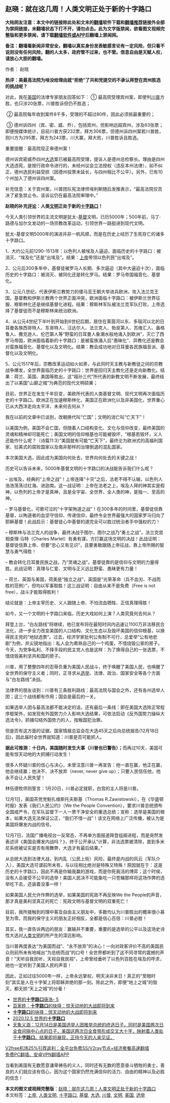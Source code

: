  <h2>赵晓：就在这几周！人类文明正处于新的十字路口</h2> <p class="notice"><b>大陆网友注意：本文中的链接除此处和文末的<a href="https://github.com/bannedbook/fanqiang" >翻墙</a>软件下载和<a href="https://github.com/killgcd/justmysocks/blob/master/README.md">翻墙推荐</a>链接外全部为禁网链接，未翻墙状态下打不开，请勿点击。此为文字版禁闻，欲看图文视频完整版和更多禁闻，请下载<a href="https://github.com/bannedbook/fanqiang">翻墙软件或APP</a>后翻墙上禁闻网。</p><p>备注：翻墙看新闻非常安全，翻墙以真实身份发表敏感言论有一定风险，但只看不说则没有任何风险，翻的人太多，政府管不过来，也不管。信息自由是天赋人权，请放心大胆的翻墙。</b></p>  <div class="entry"> <p>作者： 赵晓</p> <p><strong>热评：美最高法院为啥没给理由就“拒绝”了共和党提交的不承认拜登在宾州胜选的挑战呢？</strong></p> <p>对此，我在<a href="https://www.bannedbook.org/bnews/tag/%e7%be%8e%e5%9b%bd/" class="st_tag internal_tag" rel="tag" title="标签 美国 下的日志">美国</a>的法律专家朋友回答如下：&nbsp;① 最高院受理宾州案，即使判<a href="https://www.bannedbook.org/bnews/tag/%e5%b7%9d%e6%99%ae/" class="st_tag internal_tag" rel="tag" title="标签 川普 下的日志">川普</a>方胜，也只涉20张票，川普胜诉但仍不胜选；</p> <p>&nbsp;② 最高院每年收到案件8千多，受理的不超过80件，因此必须挑最重要的；</p> <p>&nbsp;③ 德州诉四州（宾、密、威、乔），包括宾州，但影响远超宾州，涉及63张票；即便按媒体统计，目前川普方获232票，拜方306票，但德州诉四州案若川普胜，则川方为295票，拜方为243票，川大赢，拜大败，川普胜诉且胜选。</p> <p>重要提醒：最高院现正审德州案！</p> <p>德州诉宾密威乔四州<a href="https://www.bannedbook.org/bnews/tag/%e5%a4%a7%e9%80%89/" class="st_tag internal_tag" rel="tag" title="标签 大选 下的日志">大选</a>案已被最高院受理，提诉人是德州总检察长。理由是四州大选违宪，是按行政命令进行的，未经州议会立法授权（违反本州法律），如不纠正，德州选民利益受损（因德州投票未延长，与四州相比不公平）。另外，已有10个州加入了德州诉四州案。</p> <p>补充信息：关于宾州案，川普团队宪法律师埃利斯随后发推表示，“最高法院仅否决了紧急禁止令。该诉讼仍在最高法院审理中。”</p> <p><strong>赵晓的补充<span class='wp_keywordlink_affiliate'><a href="https://www.bannedbook.org/bnews/comments/" title="新闻评论" target="_blank">评论</a></span>：人类<a href="https://www.bannedbook.org/bnews/tag/%E6%96%87%E6%98%8E/" class="st_tag internal_tag" rel="tag" title="标签 文明 下的日志">文明</a>正处于新的<a href="https://www.bannedbook.org/bnews/tag/%E5%8D%81%E5%AD%97%E8%B7%AF%E5%8F%A3/" class="st_tag internal_tag" rel="tag" title="标签 十字路口 下的日志">十字路口</a>！</strong></p> <p>今天人类引领世界的主流文明是犹太-<a href="https://www.bannedbook.org/bnews/tag/%E5%9F%BA%E7%9D%A3/" class="st_tag internal_tag" rel="tag" title="标签 基督 下的日志">基督</a>文明，已历5000年；500年前，马丁·路德与加尔文发动的一场宗教改革运动，引领世界一路挺进到现代文明。</p> <p>犹太-基督文明5000年的演进并非一帆风顺，而是在历史上经历了生死存亡的诸多十字路口。</p>  <p>1、大约公元前1290-1513年：以色列人被埃及人逼迫，面临历史的十字路口：被消灭、“埃及化”还是“出埃及”。结果：<a href="https://www.bannedbook.org/bnews/tag/%e4%b8%8a%e5%b8%9d/" class="st_tag internal_tag" rel="tag" title="标签 上帝 下的日志">上帝</a>带领以色列民“出埃及”。</p> <p>2、公元后300多年中，基督徒被罗马人长期、多次逼迫（其中大逼迫十次），面临历史的十字路口：被消灭、被同化还是转化罗马。结果：罗马帝国福音化、基督化。</p> <p>3、公元八世纪，代表伊斯兰教势力的倭马亚王朝大举进兵欧洲，攻入法兰克王国，基督教和伊斯兰教两个世界正面冲突，欧洲面临十字路口：被伊斯兰世界征服、穆斯林化还是继续基督化进程。结果：穆斯林军队被法兰克军队打败，上帝选择了基督徒而不是穆斯林来统治欧洲。</p> <p>4、从公元4世纪下半叶到开始到6世纪后期，居住在莱茵河以东、多瑙河以北的日耳曼各族西哥特人、东哥特人、汪达尔人、法兰克人、勃艮第人、苏维汇人、盎格鲁人、撒克逊人、伦巴第人等“野蛮的日耳曼人象潮水般地涌入到欧洲”，灭亡了西罗马帝国，欧洲面临着新的十字路口：是被蛮族涌入后“愚昧化”、异教化还是教会对蛮族福音化、基督化以及文明化。结果：教会成功地对日耳曼各民族福音派、基督化以及文明化。</p> <p>5、公元1517年后，宗教改革运动如火如荼，与此同时天主教与新教徒之间的宗教战争爆发，全世界面临历史的十字路口：世界是回归天主教化还是走向新教化。结果：荷兰、英国、美国等胜出，这“祖孙三代”所代表的新教文明不断发展，最终结出了以美国“山巅之城”为典范的现代文明硕果；</p> <p>目前，世界正在发生千年巨变，美欧所代表的人类基督文明、现代文明再次面临历史的十字路口。欧洲正在加速穆斯林化，美国正在欧洲化以及非美国化，世界重心已从大西洋走向太平洋，未来何去何从？</p> <p>我在以前的文章中已谈到，改朝换代叫“亡国”；文明的消亡叫“亡天下”！</p> <p>以美国为例，美国不会亡国，但随着人口结构变化、文化与信仰改变，最终美国的灵魂和精神却可能死亡；美国文明的信仰根基也可能被毁坏，“根基若毁坏，义人还能作什么呢？（诗篇11:3）”美国就有可能“亡天下”，最终沦为欧洲式的高福利国家、拉美式的腐败国家以及南非那样的治理倒退的混乱国家。</p> <p>本次美国大选，因此成为美国向何处去，世界向何处去的关键之战！</p> <p>历史可以告诉未来，5000年基督文明的十字路口的决战能告诉我们什么呢？</p> <p>&#8211; 出埃及，经典的“上帝之战”！上帝连降“十灾”之后，法老不得不认输，以色列人浩浩荡荡过红海、进迦南。这一战证明：上帝在法老之上，埃及人拜的神其实是假神，以色列的上帝才是真神，且是全宇宙、全世界、全人类的神，是独一、至高的神。</p>  <p>&#8211; 罗马基督化，可歌可泣的“十字架殉道之战”！在300多年的时间里，基督徒信靠基督，以殉道者的血坚守信仰、传递信仰，最终令全世界最强大的国家罗马归向了耶稣基督！此战启示：基督徒心中基督的道完全可以胜过统治者手中强权的刀！</p> <p>&#8211; 穆斯林与法兰克人的战争，最终决战于图尔，图尔之战乃“勇士之战”。法兰克宫相查理·马特（Charles Martel）有勇有谋，方打赢这场文明的决战！此战证明：基督徒信靠上帝、但要“忠心又有见识”，且要勇敢跟随上帝征战，靠上帝所赐的智慧与勇气得胜！</p> <p>&#8211; 教会转化日耳曼民族之战，乃“灵魂之战”。基督徒靠的是信仰与文明的力量得胜。此战证明：真理与仁爱、文明与正义远比野蛮、愚昧更有力量！</p> <p>&#8211; 荷兰、英国与美国，荷美是“独立之战”，英国是“光荣革命（兵不血刃、不战而胜的范例）”，但均以军事取胜！这三战证明：自由从来不是免费（Free is not free），战斗才能取得胜利！</p> <p>结论就是：上帝主宰历史、义人跟随上帝、不怕流血牺牲、正信真理得胜！</p> <p>如今，又一个文明的十字路口来临，历史大戏如何上演？人类究竟何去何从？</p> <p>拜登上台，“白左路线”将继续，他已宣布将在最短时间内迅速让1100万非法移民合法化，进一步全力改变美国的人口结构、文化生态以及毁坏美国的信仰根基，以换得民主党的“地狱选票”。过去，经济学家批判公有制不可行，总爱举“公有地悲剧”为例，并尖锐地指出：私人会为煮熟自己的一个鸡蛋，不惜烧毁公家的房子。今天，为党争私利、不择手段的民主党人也是这样：为了换得自己的一张选票，不惜烧毁美利坚共和国的房子。</p> <p>川普，用了整整四年的忍辱负重为美国人民战斗，终于唤醒了美国人民，也唤醒了全世界的保守主义者；同时，正寻求从<a href="https://www.bannedbook.org/bnews/tag/%e9%80%89%e4%b8%be/" class="st_tag internal_tag" rel="tag" title="标签 选举 下的日志">选举</a>、法律、政治、国家安全等各个方面与“白左路线”决战。</p> <p>法律界的朋友谈到：川普有三条胜利路线：最高法院与国会之外，还有各州选举人团；这三个战线都有作用；国会是最后的一关。</p> <p>如果选举人团与最高法都不能决定的话，还有最后一条线：即在美国大选除正常程序框架外，如发现有外国势力介入影响大选结果，可依法启动《反外国势力操纵大选法令》，抓捕勾结外国势力的人，按叛国犯治罪。</p> <p>但是否有这方面的证据，国家情报总监会在大选45天之后向总统报告(12月18日后)，因此届时全世界就知道：川普是否可能抓人。</p>  <p><strong>据此可推测：十日内，美国随时发生大事（川普也已警告）；</strong>而再过10天，美国可能有惊天动地的大抓捕行动发生！</p> <p>很多人怀疑川普的信心与决心，未曾注意川普一再宣告：他一直在赢，他正在赢，他会继续赢；他决不、决不放弃（never, never give up）；只要人民信任他，他永不会让人民失望！</p> <p>林伍德牧师则誓言：1月20日，川普必定就职，白宫的主人将是川普。</p> <p>12月1日，美国茶党党魁扎维斯托夫斯基（Thomas R.Zawistowski），在《华盛顿时报》发表《我们人民公约》（We the People Convention），要求川普总统颁布全国戒严令，在军队监督下一人一票干净安全的重选总统；宣称：选举是美国的根本，如果大选无法保证公正，“我们不惜一战”！该文在网络上广泛传播，被认为是美国将爆发内战的信号。</p> <p>12月7日，法国广播电视台一反常态，不再单方面报道拜登组阁进程，而是突然发表述评《美国会爆发内战吗？》，终于公开承认“计算，非法选票被清除，直到多米尼系统被证实是否有用舞弊，大选才有最后结果。”</p> <p>从总统大选到法律大战，到内乱（公民上街）风险，最终是内战的风云（军队介入），美国大选可谓前所未有，与以往相比绝对是特殊又特殊！原因就在于：这是历史的十字路口，因此不再是你输我赢的游戏，而是你死我活的博弈；这个时侯，没有人会接受不公平的选举！美国人民决不可能象吃一只苍蝇那样将这场作弊的选举吃下去，还装着没事一样！</p> <p>如果美国人民允许作弊的选举，如果美国的宪政不再反映We the People的声音，那才真是美利坚真正的死亡：宪政文明与基督文明的双重死亡！</p> <p>目前，我所接触到的理中客及自由主义朋友中，多数均认为川普胜出的概率很小甚至为零。而我的保守主义的朋友正好相反，全都是信心百倍：川普必胜！</p> <p>其实，我一直告诉两边的朋友：赢输并不重要，重要的是选举的公平以及这场史诗性大选对<a href="https://www.bannedbook.org/bnews/tag/%E4%BA%BA%E7%B1%BB%E6%96%87%E6%98%8E/" class="st_tag internal_tag" rel="tag" title="标签 人类文明 下的日志">人类文明</a>的所产生的深远影响。</p> <p>当川普再度表达“为美国而战”、“永不放弃”的决心！一向对政客评价不高的美国民众则前所未有地喊出“为总统而战”的口号！全世界都听到了这不同寻常的震撼的声音！“天听自我民听，天视自我民视”，上帝曾经垂听了以色列百姓在埃及的呼求，祂也一定听到了美国人民的声音！</p> <p>因此，正如过往5000年一样，上帝永远掌权，明天决非末日！真正的“至暗时刻”其实是人在十字架上将耶稣弃绝的那一刻。除此之外，即便“地上之城”的毁灭，都无损“天上之城”的分毫！</p>  <ul class='op-related-articles' title='相关阅读'> <li><a href='https://www.bannedbook.org/bnews/taiwannews/20201209/1444487.html' target='_blank'>世界的<b>十字路口</b>唐浩- 5</a></li> <li><a href='https://www.bannedbook.org/bnews/comments/20201208/1443945.html' target='_blank'>百家姓：<b>十字路口</b>的抉择：惊天动地的大战即将到来</a></li> <li><a href='https://www.bannedbook.org/bnews/comments/20201207/1443483.html' target='_blank'><b>十字路口</b>的抉择：惊天动地的大战即将到来</a></li> <li><a href='https://www.bannedbook.org/bnews/taiwannews/20201206/1442715.html' target='_blank'>2020.12.5 世界的<b>十字路口</b></a></li> <li><a href='https://www.bannedbook.org/bnews/bannedvideo/20201203/1441420.html' target='_blank'>天象义涵：12月14日是美国选举人团推举总统的终选日子，同时是美国两次日全食间隔中心点的日子，美国这两次日全食带形成交叉大十字，映射着人类处于<b>十字路口</b>。结果即将展现，正待今天的人来见证。</a></li> </ul> <p class="texttj"> <a href="https://www.bannedbook.org/forum23/topic22702.html" target="_blank">V2free机场25%引荐返利：全平台免费SS/V2ray节点+经济套餐高速翻墙</a><br/> <a href="https://github.com/bannedbook/fanqiang/wiki/%E7%A6%81%E9%97%BB%E7%BD%91%E5%AE%89%E5%8D%93%E7%BF%BB%E5%A2%99%E6%96%B0%E9%97%BBAPP" target="_blank">免费PC翻墙、安卓VPN翻墙APP</a></p><p>当看到美国有无数愿意谦卑祷告的义人，同时还有无数的愿意奋斗牺牲的勇士，善良的人们就应该有信心，因为这个国家仍然充满信仰的活力、自由的精神以及必胜的信念！</p><a name='sharetosocial'></a>       <div><b>本文的图文或视频完整版</b>：<a href='https://www.bannedbook.org/bnews/comments/20201209/1444799.html'>赵晓：就在这几周！人类文明正处于新的十字路口</a></div>  </div><!--END ENTRY--> <div class="postfooter"> <div>本文标签：<a href="https://www.bannedbook.org/bnews/tag/%e4%b8%8a%e5%b8%9d/" rel="tag">上帝</a>, <a href="https://www.bannedbook.org/bnews/tag/%E4%BA%BA%E7%B1%BB%E6%96%87%E6%98%8E/" rel="tag">人类文明</a>, <a href="https://www.bannedbook.org/bnews/tag/%E5%8D%81%E5%AD%97%E8%B7%AF%E5%8F%A3/" rel="tag">十字路口</a>, <a href="https://www.bannedbook.org/bnews/tag/%E5%9F%BA%E7%9D%A3/" rel="tag">基督</a>, <a href="https://www.bannedbook.org/bnews/tag/%e5%a4%a7%e9%80%89/" rel="tag">大选</a>, <a href="https://www.bannedbook.org/bnews/tag/%e5%b7%9d%e6%99%ae/" rel="tag">川普</a>, <a href="https://www.bannedbook.org/bnews/tag/%E6%96%87%E6%98%8E/" rel="tag">文明</a>, <a href="https://www.bannedbook.org/bnews/tag/%e7%be%8e%e5%9b%bd/" rel="tag">美国</a>, <a href="https://www.bannedbook.org/bnews/tag/%e9%80%89%e4%b8%be/" rel="tag">选举</a></div>  </div><!--END POSTFOOTER--> 